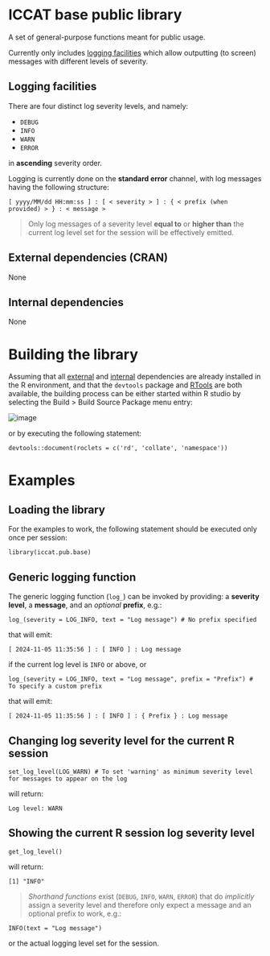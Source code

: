 # ICCAT base public library

A set of general-purpose functions meant for public usage.

Currently only includes [logging facilities](#logging_facilities) which allow outputting (to screen) messages with different levels of severity.

## Logging facilities <a name="logging_facilities"></a>

There are four distinct log severity levels, and namely:

+ `DEBUG`
+ `INFO`
+ `WARN`
+ `ERROR`

in **ascending** severity order.

Logging is currently done on the **standard error** channel, with log messages having the following structure:

```
[ yyyy/MM/dd HH:mm:ss ] : [ < severity > ] : { < prefix (when provided) > } : < message >
```

> Only log messages of a severity level **equal to** or **higher than** the current log level set for the session will be effectively emitted.

## External dependencies (CRAN) <a name="external_deps"></a>
None

## Internal dependencies <a name="internal_deps"></a>
None

# Building the library

Assuming that all [external](#external_deps) and [internal](#internal_deps) dependencies are already installed in the R environment, and that the `devtools` package and [RTools](https://cran.r-project.org/bin/windows/Rtools/) are both available, the building process can be either started within R studio by selecting the Build > Build Source Package menu entry:

![image](https://github.com/user-attachments/assets/f209d8d4-568c-4200-bcf2-fb1fa0e1d2ef)

or by executing the following statement:

`devtools::document(roclets = c('rd', 'collate', 'namespace'))`

# Examples

## Loading the library

For the examples to work, the following statement should be executed only once per session:

```
library(iccat.pub.base)
```
## Generic logging function

The generic logging function (`log_`) can be invoked by providing: a **severity level**, a **message**, and an *optional* **prefix**, e.g.:

```
log_(severity = LOG_INFO, text = "Log message") # No prefix specified
```

that will emit:

```
[ 2024-11-05 11:35:56 ] : [ INFO ] : Log message
```

if the current log level is `INFO` or above, or

```
log_(severity = LOG_INFO, text = "Log message", prefix = "Prefix") # To specify a custom prefix
```

that will emit:

```
[ 2024-11-05 11:35:56 ] : [ INFO ] : { Prefix } : Log message
```

## Changing log severity level for the current R session

```
set_log_level(LOG_WARN) # To set 'warning' as minimum severity level for messages to appear on the log
```

will return:

```
Log level: WARN
```

## Showing the current R session log severity level

```
get_log_level()
```

will return:

```
[1] "INFO"
```

> *Shorthand functions* exist (`DEBUG`, `INFO`, `WARN`, `ERROR`) that do *implicitly* assign a severity level and therefore only expect a message and an optional prefix to work, e.g.:

```
INFO(text = "Log message")
```


or the actual logging level set for the session.

